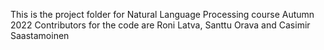 This is the project folder for Natural Language Processing course Autumn 2022
Contributors for the code are Roni Latva, Santtu Orava and Casimir Saastamoinen